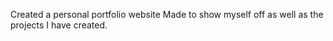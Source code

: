 Created a personal portfolio website
Made to show myself off as well as the projects I have created.
